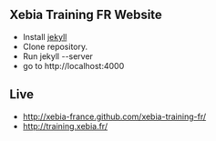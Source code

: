 Xebia Training FR Website
----------
* Install [jekyll](https://github.com/mojombo/jekyll/wiki/install)
* Clone repository.
* Run jekyll --server
* go to http://localhost:4000


Live
----------
* http://xebia-france.github.com/xebia-training-fr/
* http://training.xebia.fr/
